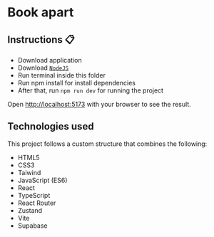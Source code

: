 <div>
  <h1>Book apart</h1>
</div>

## Instructions 📋

- Download application
- Download [`NodeJS`](https://nodejs.org/en)
- Run terminal inside this folder
- Run npm install for install dependencies
- After that, run `npm run dev` for running the project

Open [http://localhost:5173](http://localhost:5173) with your browser to see the result.

## Technologies used

This project follows a custom structure that combines the following:

- HTML5
- CSS3
- Taiwind
- JavaScript (ES6)
- React
- TypeScript
- React Router
- Zustand
- Vite
- Supabase
